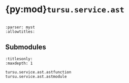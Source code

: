 # {py:mod}`tursu.service.ast`

```{py:module} tursu.service.ast
```

```{autodoc2-docstring} tursu.service.ast
:parser: myst
:allowtitles:
```

## Submodules

```{toctree}
:titlesonly:
:maxdepth: 1

tursu.service.ast.astfunction
tursu.service.ast.astmodule
```
